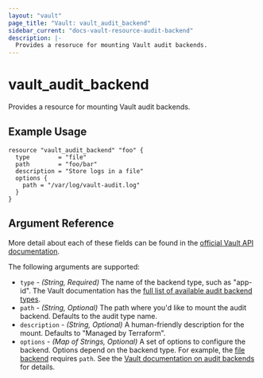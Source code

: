 ```yaml
---
layout: "vault"
page_title: "Vault: vault_audit_backend"
sidebar_current: "docs-vault-resource-audit-backend"
description: |-
  Provides a resoruce for mounting Vault audit backends.
---
```


# vault\_audit\_backend

Provides a resource for mounting Vault audit backends.

## Example Usage

```
resource "vault_audit_backend" "foo" {
  type        = "file"
  path        = "foo/bar"
  description = "Store logs in a file"
  options {
    path = "/var/log/vault-audit.log"
  }
}
```

## Argument Reference

More detail about each of these fields can be found in the [official
Vault API documentation](https://www.vaultproject.io/docs/http/sys-audit.html).

The following arguments are supported:

* `type` - _(String, Required)_ The name of the backend type, such as "app-id". The Vault documentation has the [full list of available audit backend types](https://www.vaultproject.io/docs/audit/index.html).
* `path` - _(String, Optional)_ The path where you'd like to mount the audit backend. Defaults to the audit type name.
* `description` - _(String, Optional)_ A human-friendly description for the mount. Defaults to "Managed by Terraform".
* `options` - _(Map of Strings, Optional)_ A set of options to configure the backend. Options depend on the backend type. For example, the [file backend](https://www.vaultproject.io/docs/audit/file.html) requires `path`. See the [Vault documentation on audit backends](https://www.vaultproject.io/docs/audit/index.html) for details.
